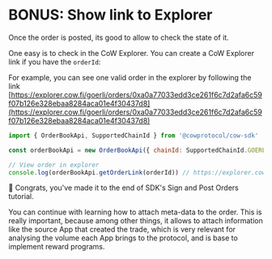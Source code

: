 # BONUS: Show link to Explorer

Once the order is posted, its good to allow to check the state of it.

One easy is to check in the CoW Explorer. You can create a CoW Explorer link if you have the `orderId`:

For example, you can see one valid order in the explorer by following the link [https://explorer.cow.fi/goerli/orders/0xa0a77033edd3ce261f6c7d2afa6c59f07b126e328ebaa8284aca01e4f30437d8](https://explorer.cow.fi/goerli/orders/0xa0a77033edd3ce261f6c7d2afa6c59f07b126e328ebaa8284aca01e4f30437d8)

```javascript
import { OrderBookApi, SupportedChainId } from '@cowprotocol/cow-sdk'

const orderBookApi = new OrderBookApi({ chainId: SupportedChainId.GOERLI })

// View order in explorer
console.log(orderBookApi.getOrderLink(orderId)) // https://explorer.cow.fi/goerli/orders/${orderId}
```

🍾 Congrats, you've made it to the end of SDK's Sign and Post Orders tutorial.

You can continue with learning how to attach meta-data to the order. This is really important, because among other things, it allows to attach information like the source App that created the trade, which is very relevant for analysing the volume each App brings to the protocol, and is base to implement reward programs.
